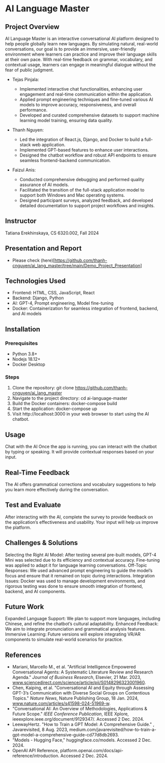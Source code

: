 # AI Language Master

## Project Overview
AI Language Master is an interactive conversational AI platform designed to help people globally learn new languages. By simulating natural, real-world conversations, our goal is to provide an immersive, user-friendly environment where learners can practice and improve their language skills at their own pace. With real-time feedback on grammar, vocabulary, and contextual usage, learners can engage in meaningful dialogue without the fear of public judgment.

* Tejas Pinjala: 
   * Implemented interactive chat functionalities, enhancing user engagement and real-time communication within the application.
   * Applied prompt engineering techniques and fine-tuned various AI models to improve accuracy, responsiveness, and overall performance.
   * Developed and curated comprehensive datasets to support machine learning model training, ensuring data quality.

* Thanh Nguyen:
   * Led the integration of React.js, Django, and Docker to build a full-stack web application.
   * Implemented GPT-based features to enhance user interactions.
   * Designed the chatbot workflow and robust API endpoints to ensure seamless frontend-backend communication.
* Faizul Anis:
   * Conducted comprehensive debugging and performed quality assurance of AI models.
   * Facilitated the transition of the full-stack application model to support both Windows and Mac operating systems.
   * Designed participant surveys, analyzed feedback, and developed detailed documentation to support project workflows and insights.

## Instructor
Tatiana Erekhinskaya, CS 6320.002, Fall 2024

## Presentation and Report
* Please check (here)[https://github.com/thanh-cnguyen/ai_lang_master/tree/main/Demo_Project_Presentation]

## Technologies Used
* Frontend: HTML, CSS, JavaScript, React
* Backend: Django, Python
* AI: GPT-4, Prompt engineering, Model fine-tuning
* Docker: Containerization for seamless integration of frontend, backend, and AI models

## Installation

### Prerequisites
* Python 3.8+
* Nodejs 18.12+
* Docker Desktop

### Steps
1. Clone the repository:
   git clone https://github.com/thanh-cnguyen/ai_lang_master
2. Navigate to the project directory:
   cd ai-language-master
3. Build the Docker containers:
   docker-compose build
4. Start the application:
   docker-compose up
5. Visit http://localhost:3000 in your web browser to start using the AI chatbot.

## Usage
Chat with the AI
Once the app is running, you can interact with the chatbot by typing or speaking. It will provide contextual responses based on your input.

## Real-Time Feedback
The AI offers grammatical corrections and vocabulary suggestions to help you learn more effectively during the conversation.

## Test and Evaluate
After interacting with the AI, complete the survey to provide feedback on the application’s effectiveness and usability. Your input will help us improve the platform.

## Challenges & Solutions
Selecting the Right AI Model: After testing several pre-built models, GPT-4 Mini was selected due to its efficiency and contextual accuracy. Fine-tuning was applied to adapt it for language learning conversations.
Off-Topic Responses: We used advanced prompt engineering to guide the model’s focus and ensure that it remained on topic during interactions.
Integration Issues: Docker was used to manage development environments, and rigorous testing was done to ensure smooth integration of frontend, backend, and AI components.

## Future Work
Expanded Language Support: We plan to support more languages, including Chinese, and refine the chatbot’s cultural adaptability.
Enhanced Feedback: We aim to integrate pronunciation and grammatical analysis features.
Immersive Learning: Future versions will explore integrating VR/AR components to simulate real-world scenarios for practice.

## References
* Mariani, Marcello M., et al. "Artificial Intelligence Empowered Conversational Agents: A Systematic Literature Review and Research Agenda." *Journal of Business Research*, Elsevier, 21 Mar. 2023, www.sciencedirect.com/science/article/pii/S0148296323001960.
* Chen, Kaiping, et al. "Conversational AI and Equity through Assessing GPT-3’s Communication with Diverse Social Groups on Contentious Topics." *Nature News*, Nature Publishing Group, 18 Jan. 2024, www.nature.com/articles/s41598-024-51969-w.
* "Conversational AI: An Overview of Methodologies, Applications & Future Scope." *IEEE Conference Publication*, IEEE Xplore, ieeexplore.ieee.org/document/9129347/. Accessed 2 Dec. 2024.
* LeewayHertz. "How to Train a GPT Model: A Comprehensive Guide." , Javarevisited, 8 Aug. 2023, medium.com/javarevisited/how-to-train-a-gpt-model-a-comprehensive-guide-cd77d8db2693.
* "Models - Hugging Face," huggingface.co/models. Accessed 2 Dec. 2024.
* OpenAI API Reference, platform.openai.com/docs/api-reference/introduction. Accessed 2 Dec. 2024.
